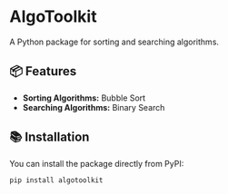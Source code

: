 # AlgoToolkit

A Python package for sorting and searching algorithms.

## 📦 Features
- **Sorting Algorithms:** Bubble Sort
- **Searching Algorithms:** Binary Search

## 📚 Installation
You can install the package directly from PyPI:

```bash
pip install algotoolkit